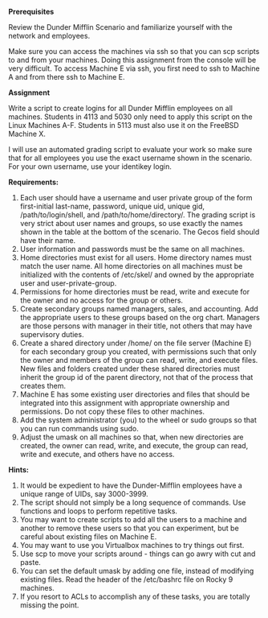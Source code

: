 **Prerequisites**

Review the Dunder Mifflin Scenario and familiarize yourself with the network and employees.

Make sure you can access the machines via ssh so that you can scp scripts to and from your machines. Doing this assignment from the console will be very difficult. To access Machine E via ssh, you first need to ssh to Machine A and from there ssh to Machine E.

**Assignment**

Write a script to create logins for all Dunder Mifflin employees on all machines. Students in 4113 and 5030 only need to apply this script on the Linux Machines A-F. Students in 5113 must also use it on the FreeBSD Machine X.

I will use an automated grading script to evaluate your work so make sure that for all employees you use the exact username shown in the scenario. For your own username, use your identikey login.

**Requirements:**

1.  Each user should have a username and user private group of the form first-initial last-name, password, unique uid, unique gid, /path/to/login/shell, and /path/to/home/directory/. The grading script is very strict about user names and groups, so use exactly the names shown in the table at the bottom of the scenario. The Gecos field should have their name.
2.  User information and passwords must be the same on all machines.
3.  Home directories must exist for all users. Home directory names must match the user name. All home directories on all machines must be initialized with the contents of /etc/skel/ and owned by the appropriate user and user-private-group.
4.  Permissions for home directories must be read, write and execute for the owner and no access for the group or others.
5.  Create secondary groups named managers, sales, and accounting. Add the appropriate users to these groups based on the org chart. Managers are those persons with manager in their title, not others that may have supervisory duties.
6.  Create a shared directory under /home/ on the file server (Machine E) for each secondary group you created, with permissions such that only the owner and members of the group can read, write, and execute files. New files and folders created under these shared directories must inherit the group id of the parent directory, not that of the process that creates them.
7.  Machine E has some existing user directories and files that should be integrated into this assignment with appropriate ownership and permissions. Do not copy these files to other machines.
8.  Add the system administrator (you) to the wheel or sudo groups so that you can run commands using sudo.
9.  Adjust the umask on all machines so that, when new directories are created, the owner can read, write, and execute, the group can read, write and execute, and others have no access.

**Hints:**

1.  It would be expedient to have the Dunder-Mifflin employees have a unique range of UIDs, say 3000-3999.
2.  The script should not simply be a long sequence of commands. Use functions and loops to perform repetitive tasks.
3.  You may want to create scripts to add all the users to a machine and another to remove these users so that you can experiment, but be careful about existing files on Machine E.
4.  You may want to use you Virtualbox machines to try things out first.
5.  Use scp to move your scripts around - things can go awry with cut and paste.
6.  You can set the default umask by adding one file, instead of modifying existing files. Read the header of the /etc/bashrc file
    on Rocky 9 machines.
7.  If you resort to ACLs to accomplish any of these tasks, you are totally missing the point.
